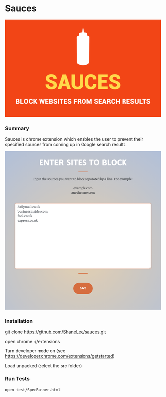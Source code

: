 # Sauces

<img src="src/assets/img/banner.png"/>

### Summary

Sauces is chrome extension which enables the user to prevent their specified sources from coming up in Google search results. 

<img src="src/assets/img/example.png"/>

### Installation

git clone https://github.com/ShaneLee/sauces.git

open chrome:://extensions

Turn developer mode on (see https://developer.chrome.com/extensions/getstarted)

Load unpacked (select the src folder)

### Run Tests

``` open test/SpecRunner.html ```



